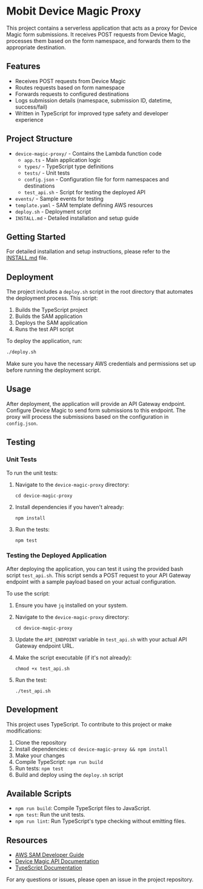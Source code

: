 # Mobit Device Magic Proxy

This project contains a serverless application that acts as a proxy for Device Magic form submissions. It receives POST requests from Device Magic, processes them based on the form namespace, and forwards them to the appropriate destination.

## Features

- Receives POST requests from Device Magic
- Routes requests based on form namespace
- Forwards requests to configured destinations
- Logs submission details (namespace, submission ID, datetime, success/fail)
- Written in TypeScript for improved type safety and developer experience

## Project Structure

- `device-magic-proxy/` - Contains the Lambda function code
  - `app.ts` - Main application logic
  - `types/` - TypeScript type definitions
  - `tests/` - Unit tests
  - `config.json` - Configuration file for form namespaces and destinations
  - `test_api.sh` - Script for testing the deployed API
- `events/` - Sample events for testing
- `template.yaml` - SAM template defining AWS resources
- `deploy.sh` - Deployment script
- `INSTALL.md` - Detailed installation and setup guide

## Getting Started

For detailed installation and setup instructions, please refer to the [INSTALL.md](INSTALL.md) file.

## Deployment

The project includes a `deploy.sh` script in the root directory that automates the deployment process. This script:

1. Builds the TypeScript project
2. Builds the SAM application
3. Deploys the SAM application
4. Runs the test API script

To deploy the application, run:

```bash
./deploy.sh
```

Make sure you have the necessary AWS credentials and permissions set up before running the deployment script.

## Usage

After deployment, the application will provide an API Gateway endpoint. Configure Device Magic to send form submissions to this endpoint. The proxy will process the submissions based on the configuration in `config.json`.

## Testing

### Unit Tests

To run the unit tests:

1. Navigate to the `device-magic-proxy` directory:
   ```
   cd device-magic-proxy
   ```

2. Install dependencies if you haven't already:
   ```
   npm install
   ```

3. Run the tests:
   ```
   npm test
   ```

### Testing the Deployed Application

After deploying the application, you can test it using the provided bash script `test_api.sh`. This script sends a POST request to your API Gateway endpoint with a sample payload based on your actual configuration.

To use the script:

1. Ensure you have `jq` installed on your system.

2. Navigate to the `device-magic-proxy` directory:
   ```
   cd device-magic-proxy
   ```

3. Update the `API_ENDPOINT` variable in `test_api.sh` with your actual API Gateway endpoint URL.

4. Make the script executable (if it's not already):
   ```
   chmod +x test_api.sh
   ```

5. Run the test:
   ```
   ./test_api.sh
   ```

## Development

This project uses TypeScript. To contribute to this project or make modifications:

1. Clone the repository
2. Install dependencies: `cd device-magic-proxy && npm install`
3. Make your changes
4. Compile TypeScript: `npm run build`
5. Run tests: `npm test`
6. Build and deploy using the `deploy.sh` script

## Available Scripts

- `npm run build`: Compile TypeScript files to JavaScript.
- `npm test`: Run the unit tests.
- `npm run lint`: Run TypeScript's type checking without emitting files.

## Resources

- [AWS SAM Developer Guide](https://docs.aws.amazon.com/serverless-application-model/latest/developerguide/what-is-sam.html)
- [Device Magic API Documentation](https://www.devicemagic.com/developers/api-documentation/)
- [TypeScript Documentation](https://www.typescriptlang.org/docs/)

For any questions or issues, please open an issue in the project repository.
